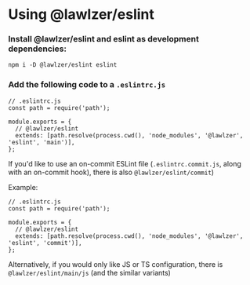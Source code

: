 # Using @lawlzer/eslint

### Install @lawlzer/eslint and eslint as development dependencies:
```
npm i -D @lawlzer/eslint eslint
```

### Add the following code to a `.eslintrc.js`
```
// .eslintrc.js
const path = require('path');

module.exports = {
  // @lawlzer/eslint
  extends: [path.resolve(process.cwd(), 'node_modules', '@lawlzer', 'eslint', 'main')],
};
```

If you'd like to use an on-commit ESLint file (`.eslintrc.commit.js`, along with an on-commit hook), there is also `@lawlzer/eslint/commit`)

Example:
```
// .eslintrc.js
const path = require('path');

module.exports = {
  // @lawlzer/eslint
  extends: [path.resolve(process.cwd(), 'node_modules', '@lawlzer', 'eslint', 'commit')],
};
```


Alternatively, if you would only like JS or TS configuration, there is `@lawlzer/eslint/main/js` (and the similar variants)
